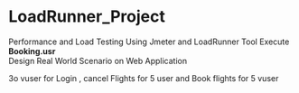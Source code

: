 # LoadRunner_Project
Performance and Load Testing Using Jmeter and LoadRunner Tool
Execute **Booking.usr**
<br>
Design  Real World Scenario on Web Application

3o vuser for Login , cancel Flights for 5 user and Book flights for 5 vuser
